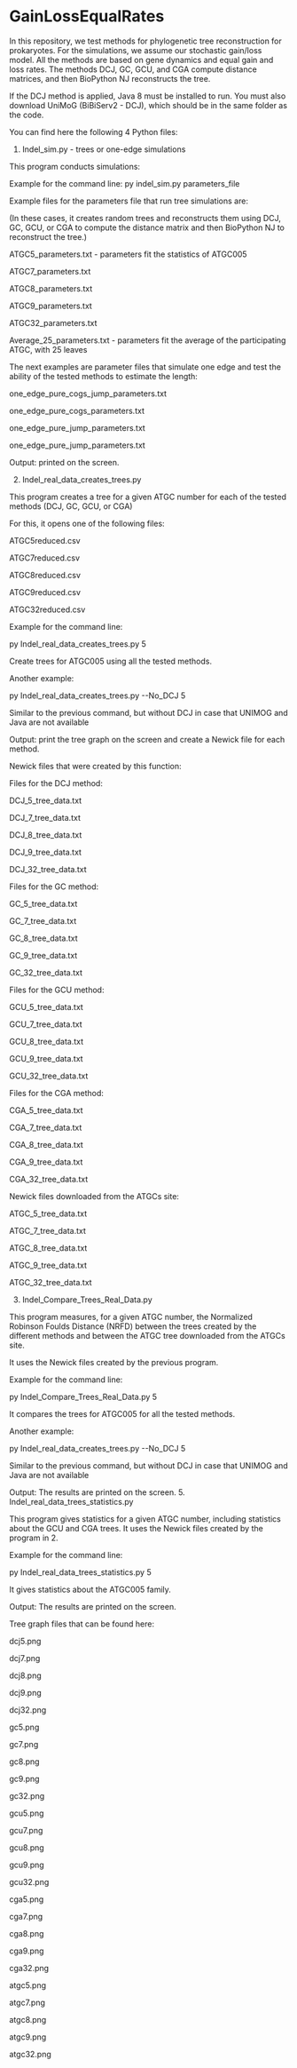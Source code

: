 # GainLossEqualRates

In this repository, we test methods for phylogenetic tree reconstruction for prokaryotes. For the simulations, we assume our stochastic gain/loss model.
All the methods are based on gene dynamics and equal gain and loss rates. 
The methods DCJ, GC, GCU, and CGA compute distance matrices, and then BioPython NJ reconstructs the tree.

If the DCJ method is applied, Java 8 must be installed to run. You must also download UniMoG (BiBiServ2 - DCJ), which should be in the same folder as the code.


You can find here the following 4 Python files:
1. Indel_sim.py - trees or one-edge simulations
   
This program conducts simulations:

Example for the command line: py indel_sim.py parameters_file

Example files for the parameters file that run tree simulations are:

(In these cases, it creates random trees and reconstructs them using DCJ, GC, GCU, or CGA to compute the distance matrix and then BioPython NJ to reconstruct the tree.)

ATGC5_parameters.txt - parameters fit the statistics of ATGC005

ATGC7_parameters.txt

ATGC8_parameters.txt

ATGC9_parameters.txt

ATGC32_parameters.txt

Average_25_parameters.txt - parameters fit the average of the participating ATGC, with 25 leaves

The next examples are parameter files that simulate one edge and test the ability of the tested methods to estimate the length:

one_edge_pure_cogs_jump_parameters.txt

one_edge_pure_cogs_parameters.txt

one_edge_pure_jump_parameters.txt

one_edge_pure_jump_parameters.txt

Output: printed on the screen.

2. Indel_real_data_creates_trees.py
   
This program creates a tree for a given ATGC number for each of the tested methods (DCJ, GC, GCU, or CGA)

For this, it opens one of the following files:

ATGC5reduced.csv

ATGC7reduced.csv

ATGC8reduced.csv

ATGC9reduced.csv

ATGC32reduced.csv

Example for the command line: 

py Indel_real_data_creates_trees.py  5

Create trees for ATGC005 using all the tested methods.

Another example:

py Indel_real_data_creates_trees.py  --No_DCJ 5

Similar to the previous command, but without DCJ in case that UNIMOG and Java are not available

Output: print the tree graph on the screen and create a Newick file for each method.

Newick files that were created by this function:

Files for the DCJ method:

DCJ_5_tree_data.txt

DCJ_7_tree_data.txt

DCJ_8_tree_data.txt

DCJ_9_tree_data.txt

DCJ_32_tree_data.txt

Files for the GC method:

GC_5_tree_data.txt

GC_7_tree_data.txt

GC_8_tree_data.txt

GC_9_tree_data.txt

GC_32_tree_data.txt

Files for the GCU method:

GCU_5_tree_data.txt

GCU_7_tree_data.txt

GCU_8_tree_data.txt

GCU_9_tree_data.txt

GCU_32_tree_data.txt

Files for the CGA method:

CGA_5_tree_data.txt

CGA_7_tree_data.txt

CGA_8_tree_data.txt

CGA_9_tree_data.txt

CGA_32_tree_data.txt

Newick files downloaded from the ATGCs site:

ATGC_5_tree_data.txt

ATGC_7_tree_data.txt

ATGC_8_tree_data.txt

ATGC_9_tree_data.txt

ATGC_32_tree_data.txt

3. Indel_Compare_Trees_Real_Data.py

This program measures, for a given ATGC number, the Normalized Robinson Foulds Distance (NRFD) between the trees created by the different methods and between the ATGC tree downloaded from the ATGCs site.

It uses the Newick files created by the previous program.

Example for the command line: 

py Indel_Compare_Trees_Real_Data.py  5

It compares the trees for ATGC005 for all the tested methods.

Another example:

py Indel_real_data_creates_trees.py  --No_DCJ 5

Similar to the previous command, but without DCJ in case that UNIMOG and Java are not available

Output: The results are printed on the screen.
5. Indel_real_data_trees_statistics.py

This program gives statistics for a given ATGC number, including statistics about the GCU and CGA trees.  It uses the Newick files created by the program in 2.

Example for the command line: 

py Indel_real_data_trees_statistics.py  5

It gives statistics about the ATGC005 family.

Output: The results are printed on the screen.

Tree graph files that can be found here:

dcj5.png

dcj7.png

dcj8.png

dcj9.png

dcj32.png

gc5.png

gc7.png

gc8.png

gc9.png

gc32.png

gcu5.png

gcu7.png

gcu8.png

gcu9.png

gcu32.png

cga5.png

cga7.png

cga8.png

cga9.png

cga32.png

atgc5.png

atgc7.png

atgc8.png

atgc9.png

atgc32.png















